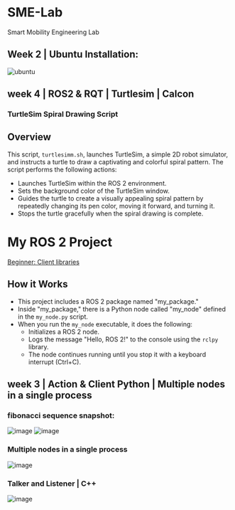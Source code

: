 # SME-Lab
Smart Mobility Engineering Lab

## Week 2 | Ubuntu Installation:
![ubuntu](https://github.com/Jamshid-Ganiev/SME-Lab/assets/84252587/c46a9103-bd95-4a68-93a9-0c072cbbf81d)

## week 4 | ROS2 & RQT | Turtlesim | Calcon
### TurtleSim Spiral Drawing Script
## Overview

This script, `turtlesimm.sh`, launches TurtleSim, a simple 2D robot simulator, and instructs a turtle to draw a captivating and colorful spiral pattern. 
The script performs the following actions:

- Launches TurtleSim within the ROS 2 environment.
- Sets the background color of the TurtleSim window.
- Guides the turtle to create a visually appealing spiral pattern by repeatedly changing its pen color, moving it forward, and turning it.
- Stops the turtle gracefully when the spiral drawing is complete.

# My ROS 2 Project

[Beginner: Client libraries](https://github.com/Jamshid-Ganiev/SME-Lab/tree/main/week-4-homework/ros2_ws)

## How it Works
- This project includes a ROS 2 package named "my_package."
- Inside "my_package," there is a Python node called "my_node" defined in the `my_node.py` script.
- When you run the `my_node` executable, it does the following:
  - Initializes a ROS 2 node.
  - Logs the message "Hello, ROS 2!" to the console using the `rclpy` library.
  - The node continues running until you stop it with a keyboard interrupt (Ctrl+C).
 

## week 3 | Action & Client Python | Multiple nodes in a single process
### fibonacci sequence snapshot:
![image](https://github.com/Jamshid-Ganiev/SME-Lab/assets/84252587/d5d9cf43-d2e8-4187-b994-d8d9026cdb34)
![image](https://github.com/Jamshid-Ganiev/SME-Lab/assets/84252587/264c61c2-c3be-4c72-aa2b-34e2868dab0c)

### Multiple nodes in a single process
![image](https://github.com/Jamshid-Ganiev/SME-Lab/assets/84252587/04756a9a-b14d-4bcc-9fa3-1d17e672c831)

### Talker and Listener | C++
![image](https://github.com/Jamshid-Ganiev/SME-Lab/assets/84252587/788bfe31-d387-4da1-be7b-4d2c1a64430f)


